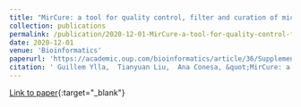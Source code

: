 ```yaml
---
title: "MirCure: a tool for quality control, filter and curation of microRNAs of animals and plants"
collection: publications
permalink: /publication/2020-12-01-MirCure-a-tool-for-quality-control-filter-and-curation-of-microRNAs-of-animals-and-plants
date: 2020-12-01
venue: 'Bioinformatics'
paperurl: 'https://academic.oup.com/bioinformatics/article/36/Supplement_2/i618/6055935'
citation: ' Guillem Ylla,  Tianyuan Liu,  Ana Conesa, &quot;MirCure: a tool for quality control, filter and curation of microRNAs of animals and plants.&quot; Bioinformatics, 2020.'
---
```

[Link to paper](https://academic.oup.com/bioinformatics/article/36/Supplement_2/i618/6055935){:target="_blank"}
